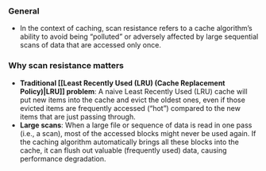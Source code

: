 ### General
- In the context of caching, scan resistance refers to a cache algorithm’s ability to avoid being “polluted” or adversely affected by large sequential scans of data that are accessed only once.


### Why scan resistance matters
- **Traditional [[Least Recently Used (LRU) (Cache Replacement Policy)|LRU]] problem**: A naive Least Recently Used (LRU) cache will put new items into the cache and evict the oldest ones, even if those evicted items are frequently accessed (“hot”) compared to the new items that are just passing through.
- **Large scans**: When a large file or sequence of data is read in one pass (i.e., a scan), most of the accessed blocks might never be used again. If the caching algorithm automatically brings all these blocks into the cache, it can flush out valuable (frequently used) data, causing performance degradation.